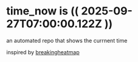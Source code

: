# time_now is (( 2025-09-27T07:00:00.122Z ))

an automated repo that shows the currnent time

inspired by [breakingheatmap](https://github.com/breakingheatmap/breakingheatmap)